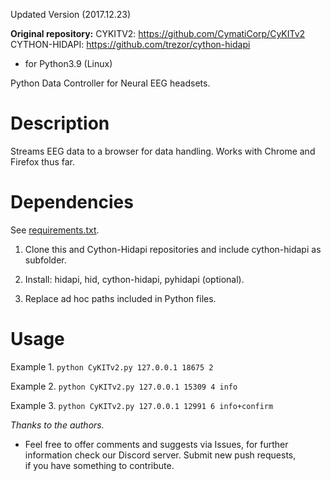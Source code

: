 Updated Version (2017.12.23)

**Original repository:**
CYKITV2: https://github.com/CymatiCorp/CyKITv2
CYTHON-HIDAPI: https://github.com/trezor/cython-hidapi

 - for Python3.9 (Linux)

Python Data Controller for Neural EEG headsets.


# Description

Streams EEG data to a browser for data handling.
Works with Chrome and Firefox thus far.

# Dependencies

See [requirements.txt](./requirements.txt).
<!-- * pywinusb 0.4.2 --- https://pypi.python.org/pypi/pywinusb/  <br>
* pycrypto 2.6.1 --- https://pypi.python.org/pypi/pycrypto/2.6.1
//-->
1. Clone this and Cython-Hidapi repositories and include cython-hidapi as subfolder.

2. Install: hidapi, hid, cython-hidapi, pyhidapi (optional).

3. Replace ad hoc paths included in Python files.

# Usage

Example 1.
`python CyKITv2.py 127.0.0.1 18675 2`

Example 2.
`python CyKITv2.py 127.0.0.1 15309 4 info`

Example 3.
`python CyKITv2.py 127.0.0.1 12991 6 info+confirm`

*Thanks to the authors.*
 
* Feel free to offer comments and suggests via Issues, for further <br>
information check our Discord server.  Submit new push requests,  <br>
if you have something to contribute. <br>
